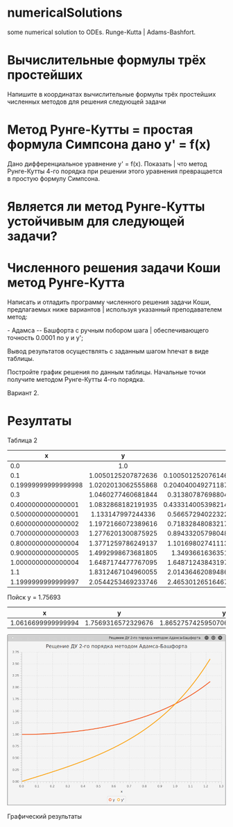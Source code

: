 # numericalSolutions
some numerical solution to ODEs. Runge-Kutta | Adams-Bashfort.


Вычислительные формулы трёх простейших 
=======================================

Напишите в координатах вычислительные формулы трёх простейших численных
методов для решения следующей задачи


Метод Рунге-Кутты = простая формула Симпсона дано y' = f(x)
===========================================================

Дано дифференциальное уравнение y' = f(x). Показать | что метод
Рунге-Кутты 4-го порядка при решении этого уравнения превращается в
простую формулу Симпсона.


Является ли метод Рунге-Кутты устойчивым для следующей задачи?
==============================================================


Численного решения задачи Коши метод Рунге-Кутта
================================================

Написать и отладить программу численного решения задачи Коши,
предлагаемых ниже вариантов | используя указанный преподавателем метод:

\- Адамса -- Башфорта c ручным побором шага | обеспечивающего точность
0.0001 по у и y';

Вывод результатов осуществлять с заданным шагом hпечат в виде таблицы.

Постройте график решения по данным таблицы. Начальные точки получите
методом Рунге-Кутты 4-го порядка.

Вариант 2.


Резултаты
=========

Таблица 2

x | y | y'     
|---|:---:|---:|             
0.0| 1.0| 0.0
0.1| 1.0050125207872636| 0.10050125207614666
0.19999999999999998| 1.0202013062555868| 0.20404004927118735
0.3| 1.0460277460681844| 0.3138078769880498
0.4000000000000001| 1.0832868182191935| 0.43331400539821446
0.5000000000000001| 1.133147997244336| 0.5665729402232202
0.6000000000000002| 1.1972166072389616| 0.7183284808321776
0.7000000000000003| 1.2776201300875925| 0.8943320579804883
0.8000000000000004| 1.3771259786249137| 1.1016980274111368
0.9000000000000005| 1.4992998673681805| 1.349366163635125
1.0000000000000004| 1.6487174477767095| 1.6487124384319707
1.1| 1.8312467104960055| 2.0143646208948636
1.1999999999999997| 2.0544253469233746| 2.4653012651646717

Пойск y = 1.75693


x | y | y'     
|---|:---:|---:| 
1.0616699999999994|1.7569316572329676|1.8652757425950706

![graphical-result.png](src/graphical-result.png)

Графический результаты
